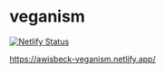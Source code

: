 # veganism

[![Netlify Status](https://api.netlify.com/api/v1/badges/41ffb66b-bb63-4437-a57d-a85349777ba6/deploy-status)](https://app.netlify.com/sites/awisbeck-veganism/deploys)

https://awisbeck-veganism.netlify.app/
